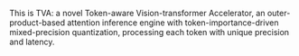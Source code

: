 This is TVA: a novel Token-aware Vision-transformer Accelerator, an outer-product-based attention inference engine with token-importance-driven mixed-precision quantization, processing each token with unique precision and latency.
